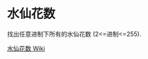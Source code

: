 水仙花数
===================
找出任意进制下所有的水仙花数 (2<=进制<=255).

[水仙花数 Wiki](https://github.com/mewiteor/NarcissisticNumber/wiki/NarcissisticNumber-Wiki)
